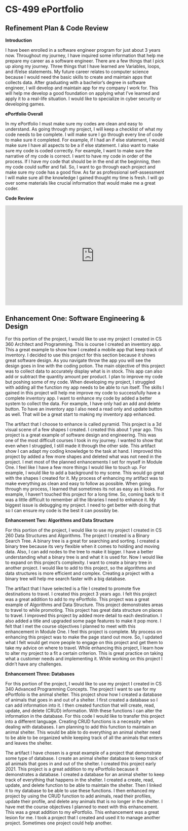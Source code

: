 # CS-499 ePortfolio

## Refinement Plan & Code Review


**Introduction**

I have been enrolled in a software engineer program for just about 3 years now. Throughout my journey, I have inquired some information that help me prepare my career as a software engineer. There are a few things that I pick up along my journey. Three things that I have learned are Variables, loops, and if/else statements. My future career relates to computer science because I would need the basic skills to create and maintain apps that collects data. After graduating with a bachelor’s degree in software engineer, I will develop and maintain app for my company I work for. This will help me develop a good foundation on applying what I’ve learned and apply it to a real-life situation. I would like to specialize in cyber security or developing games. 

**ePortfolio Overall**

In my ePortfolio I must make sure my codes are clean and easy to understand. As going through my project, I will keep a checklist of what my code needs to be complete. I will make sure I go through every line of code to make sure it completed. For example, if I had an if else statement, I would make sure I have all aspects to be a if else statement. I also want to make sure my code is coded correctly. For example, I want to make sure the narrative of my code is correct. I want to have my code in order of the process. If I have my code that should be in the end at the beginning, then my code could suffer and fail. So, I want to go through each project and make sure my code has a good flow. As far as professional self-assessment I will make sure all the knowledge I gained thought my time is fresh. I will go over some materials like crucial information that would make me a great coder. 


**Code Review**
<div align="center">
  <iframe 
        width="560" 
        height="315" 
        src="https://youtu.be/ilpqR26xhUM" 
        frameborder="0" 
        allow="autoplay; encrypted-media" 
        allowfullscreen="">
  </iframe>
</div>




## Enhancement One: Software Engineering & Design

For this portion of the project, I would like to use my project I created in CS 360 Architect and Programming. This is course I created an inventory app. This a great example to show how I created a mobile app that keep track of inventory. I decided to use this project for this section because it shows great software design. As you navigate throw the app you will see the design goes in line with the coding potion. The main objective of this project was to collect data to accurately display what is in stock. This app can also add or subtract the quantity amount per product. I plan to improve my code but poshing some of my code. When developing my project, I struggled with adding all the function my app needs to be able to run itself. The skills I gained in this project will help me improve my code to successfully have a complete inventory app. I want to enhance my code by added a better system to collect the data. For example, I have only had an add and delete button. To have an inventory app I also need a read only and update button as well. That will be a great start to making my inventory app enhanced.


The artifact that I choose to enhance is called pyramid. This project is a 3d visual scene of a few shapes I created. I created this about 1 year ago. This project is a great example of software design and engineering. This was one of the most difficult courses I took in my journey. I wanted to show that even when I struggled, I still made it through the other side. This artifact show I can adapt my coding knowledge to the task at hand. I improved this project by added a few more shapes and deleted what was not need in the project. I met most of the planned enhancements I set for myself in Module One. I feel like I have a few more things I would like to touch up. For example, I would like to add a background to my scene. This would go great with the shapes I created for it. My process of enhancing my artifact was to make everything as clean and easy to follow as possible. When going through my process, I learned that sometimes its not as easy as it looks. For example, I haven’t touched this project for a long time. So, coming back to it was a little difficult to remember all the libraries I need to enhance it. My biggest issue is debugging my project. I need to get better with doing that so I can ensure my code is the best it can possibly be.

**Enhancement Two: Algorithms and Data Structure**

For this portion of the project, I would like to use my project I created in CS 260 Data Structures and Algorithms. The project I created is a Binary Search Tree. A binary tree is a great for searching and sorting. I created a binary tree because its very flexible when it comes to holding and moving data. Also, I can add nodes to the tree to make it bigger. I have a better understanding what a binary tree is and what it is used for. Now I would like to expand on this project’s complexity. I want to create a binary tree in another project. I would like to add to this project, so the algorithms and data structures is more efficient and complex. Creating a project with a binary tree will help me search faster with a big database. 

The artifact that I have selected is a file I created to promote five destinations to travel. I created this project 3 years ago. I felt this project was a great addition to add to my ePortfolio. This project was a great example of Algorithms and Data Structure. This project demonstrates areas to travel to while promoting. This project has great data structure on places to travel. I improved this project by added more detail to each destination. I also added a title and upgraded some page features to make it pop more. I felt that I met the course objectives I planned to meet with this enhancement in Module One. I feel this project is complete. My process on enhancing this project was to make the page stand out more. So, I updated what I felt would get more people to engage on this project and get them to take my advice on where to travel. While enhancing this project, I learn how to alter my project to a fit a certain criterion. This is great practice on taking what a customer needs and implementing it. While working on this project I didn’t have any challenges. 

**Enhancement Three: Databases**

For this portion of the project, I would like to use my project I created in CS 340 Advanced Programming Concepts. The project I want to use for my ePortfolio is the animal shelter. This project show how I created a database of animals that goes in and out of a shelter. I first created a database so I can add information into it. I then created function that will create, read, update, and delete (CRUD) information. With these functions I can alter the information in the database. For this code I would like to transfer this project into a different language. Creating CRUD functions is a necessity when dealing with databases. I am planning to add this function to maintain an animal shelter. This would be able to do everything an animal shelter need to be able to be organized while keeping track of all the animals that enters and leaves the shelter. 

The artifact I have chosen is a great example of a project that demonstrate some type of database. I create an animal shelter database to keep track of all animals that goes in and out of the shelter.  I created this project early 2021. This project is a great addition to my ePortfolio because it demonstrates a database. I created a database for an animal shelter to keep track of everything that happens in the shelter. I created a create, read, update, and delete function to be able to maintain the shelter. Then I linked it to my database to be able to use these functions. I then enhanced my project by using the CRUD function to add animals, read their profiles, update their profile, and delete any animals that is no longer in the shelter. I have met the course objectives I planned to meet with this enhancement. This was a great addition to my ePortfolio. This enhancement was a great lesion for me. I took a project that I created and used it to manage another project. Sometimes one project could help another. 


